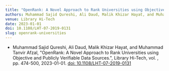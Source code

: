 ```yaml
---
title: "OpenRank: A Novel Approach to Rank Universities using Objective and Publicly Verifiable Data Sources"
authors: Muhammad Sajid Qureshi, Ali Daud, Malik Khizar Hayat, and Muhammad Tanvir Afzal
venue: Library Hi-Tech
date: 2023-01-01
doi: 10.1108/LHT-07-2019-0131
slug: openrank-universities
---
```


- Muhammad Sajid Qureshi, Ali Daud, Malik Khizar Hayat, and Muhammad Tanvir Afzal, "OpenRank: A Novel Approach to Rank Universities using Objective and Publicly Verifiable Data Sources.", Library Hi-Tech, vol. , pp. 474-500, 2023-01-01. [doi: 10.1108/LHT-07-2019-0131](10.1108/LHT-07-2019-0131)
